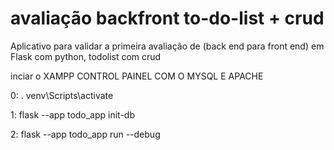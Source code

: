 # avaliação backfront to-do-list + crud
Aplicativo para validar a primeira avaliação de (back end para front end) em Flask com python, todolist com crud

inciar o XAMPP CONTROL PAINEL COM O MYSQL E APACHE

0:
. venv\Scripts\activate 

1: flask --app todo_app init-db  

2: flask --app todo_app run --debug
